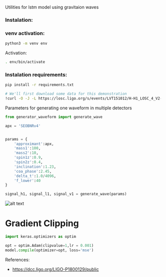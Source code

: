 Utilities for lstm model using gravitaion waves 

### Instalation: 

### venv activation:
```bash
python3 -m venv env
```
Activation:
```bash
. env/bin/activate
```

### Instalation requirements: 


```bash
pip install -r requirements.txt
```

```bash
# We'll first download some data for this demonstration
!curl -O -J -L https://losc.ligo.org/s/events/LVT151012/H-H1_LOSC_4_V2-1128678884-32.gwf
```

Parameters for generating one waveform in multiple detectors
```python
from generator_waveform import generate_wave

apx = 'SEOBNRv4'


params = {
    'approximant':apx,
    'mass1':100,
    'mass2':10,
    'spin1z':0.9,
    'spin2z':0.4,
    'inclination':1.23,
    'coa_phase':2.45,
    'delta_t':1.0/4096,
    'f_lower':40
}

signal_h1, signal_l1, signal_v1 = generate_wave(params)
```
![alt text]( images/wave.png  "genrating one wave")

# Gradient Clipping 
```python
import keras.optimizers as optim

opt = optim.Adam(clipvalue=1,lr = 0.001)
model.compile(optimizer=opt, loss='mse')
```

References:
* https://dcc.ligo.org/LIGO-P1800129/public
